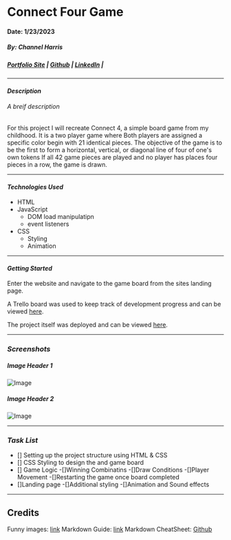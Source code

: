 # Connect Four Game
#### Date: 1/23/2023
##### By: Channel Harris

##### [Portfolio Site](https://www.channelharris.com/) | [Github](https://github.com/NellyNel520) | [LinkedIn](https://www.linkedin.com/in/channelharris/) | [ ]()

***

#### ***Description***
###### A breif description
For this project I will recreate Connect 4, a simple board game from my childhood. It is a two player game where Both players are assigned a specific color begin with 21 identical pieces. The objective of the game is to be the first to form a horizontal, vertical, or diagonal line of four of one's own tokens
If all 42 game pieces are played and no player has places four pieces in a row, the game is drawn.
***

#### ***Technologies Used*** 
* HTML
* JavaScript
    * DOM load manipulatipn
    * event listeners
* CSS
    * Styling
    * Animation

***

#### ***Getting Started***
Enter the website and navigate to the game board from the sites landing page.

A Trello board was used to keep track of development progress and can be viewed [here](https://trello.com/b/quRPO6uX/connect-four-browser-game).

The project itself was deployed and can be viewed [here]().

***
### ***Screenshots***
##### Image Header 1
![Image]()

##### Image Header 2
![Image]()

*** 
### ***Task List***
- [] Setting up the project structure using HTML & CSS
- [] CSS Styling to design the and game board
- [] Game Logic
    -[]Winning Combinatins 
    -[]Draw Conditions
    -[]Player Movement
    -[]Restarting the game once board completed 
- []Landing page 
-[]Additional styling 
    -[]Animation and Sound effects


***
## Credits
Funny images: [link]()
Markdown Guide: [link]()
Markdown CheatSheet: [Github]()
